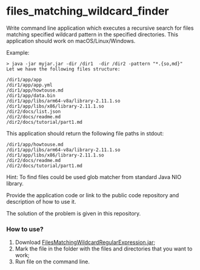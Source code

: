 # files_matching_wildcard_finder
Write command line application which executes a recursive search for files matching specified wildcard pattern in the specified directories. This application should work on macOS/Linux/Windows.

Example:

```
> java -jar myjar.jar -dir /dir1  -dir /dir2 -pattern "*.{so,md}"
Let we have the following files structure:

/dir1/app/app
/dir1/app/app.yml
/dir1/app/howtouse.md
/dir1/app/data.bin
/dir1/app/libs/arm64-v8a/library-2.11.1.so
/dir1/app/libs/x86/library-2.11.1.so
/dir2/docs/list.json
/dir2/docs/readme.md
/dir2/docs/tutorial/part1.md
```
This application should return the following file paths in stdout:

```
/dir1/app/howtouse.md
/dir1/app/libs/arm64-v8a/library-2.11.1.so
/dir1/app/libs/x86/library-2.11.1.so
/dir2/docs/readme.md
/dir2/docs/tutorial/part1.md
```
Hint: To find files could be used glob matcher from standard Java NIO library.

Provide the application code or link to the public code repository and description of how to use it.

The solution of the problem is given in this repository.

### How to use?
1. Download [FilesMatchingWildcardRegularExpression.jar](out/artifacts/FilesMatchingWildcardRegularExpression_jar);
2. Mark the file in the folder with the files and directories that you want to work;
3. Run file on the command line.
